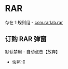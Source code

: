 # RAR

存在 1 规则组 - [com.rarlab.rar](/src/apps/com.rarlab.rar.ts)

## 订购 RAR 弹窗

默认禁用 - 自动点击【放弃】

- [快照-0](https://i.gkd.li/i/12781596)
